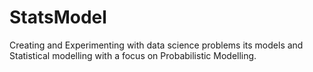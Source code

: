 # StatsModel
Creating and Experimenting with data science problems its models and Statistical modelling with a focus on Probabilistic Modelling.
#
